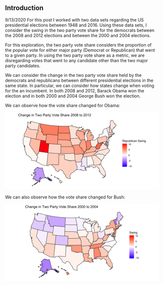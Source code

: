 ## Introduction
9/13/2020
For this post I worked with two data sets regarding the US presidential elections between 1948 and 2016. Using these data sets, I consider the swing in the two party vote share for the democrats between the 2008 and 2012 elections and between the 2000 and 2004 elections. 

For this exploration, the two party vote share considers the proportion of the popular vote for either major party (Democrat or Republican) that went to a given party. In using the two party vote share as a metric, we are disregarding votes that went to any candidate other than the two major party candidates. 

We can consider the change in the two party vote share held by the democrats and republicans between different presidential elections in the same state. In particular, we can consider how states change when voting for the an incumbent. In both 2008 and 2012, Barack Obama won the election and in both 2000 and 2004 George Bush won the election.

We can observe how the vote share changed for Obama:

![image of swing state 2008 to 2012](../figures/swing_08_12.png)

We can also observe how the vote share changed for Bush:

![image of swing state 2008 to 2012](../figures/swing_00_04.png)